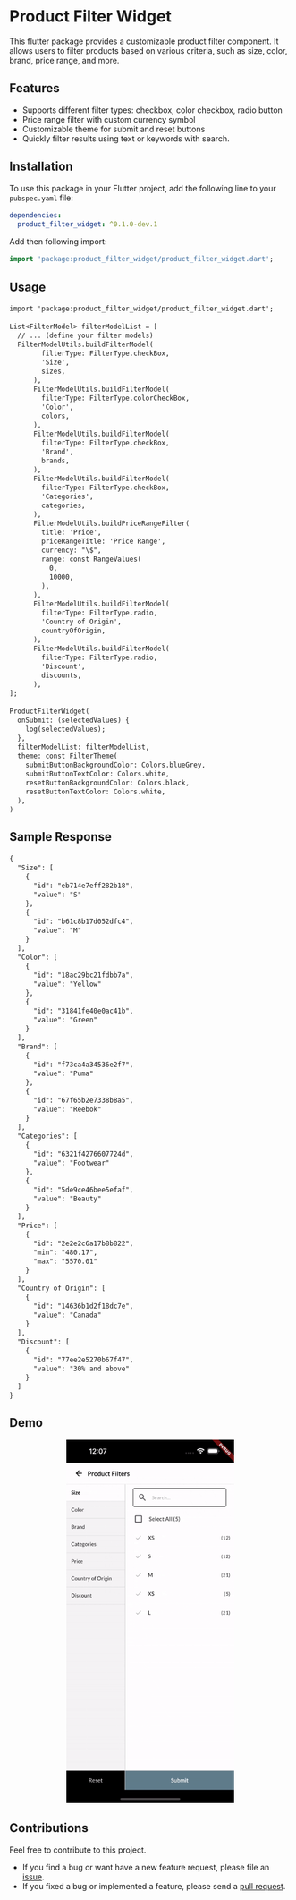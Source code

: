 # Product Filter Widget

This flutter package provides a customizable product filter component. It allows users to filter products based on various criteria, such as size, color, brand, price range, and more.

## Features

* Supports different filter types: checkbox, color checkbox, radio button
* Price range filter with custom currency symbol
* Customizable theme for submit and reset buttons
* Quickly filter results using text or keywords with search.


## Installation

To use this package in your Flutter project, add the following line to your `pubspec.yaml` file:

```yaml
dependencies:
  product_filter_widget: ^0.1.0-dev.1
```

Add then following import:

```dart
import 'package:product_filter_widget/product_filter_widget.dart';
```

## Usage

```
import 'package:product_filter_widget/product_filter_widget.dart';

List<FilterModel> filterModelList = [
  // ... (define your filter models)
  FilterModelUtils.buildFilterModel(
        filterType: FilterType.checkBox,
        'Size',
        sizes,
      ),
      FilterModelUtils.buildFilterModel(
        filterType: FilterType.colorCheckBox,
        'Color',
        colors,
      ),
      FilterModelUtils.buildFilterModel(
        filterType: FilterType.checkBox,
        'Brand',
        brands,
      ),
      FilterModelUtils.buildFilterModel(
        filterType: FilterType.checkBox,
        'Categories',
        categories,
      ),
      FilterModelUtils.buildPriceRangeFilter(
        title: 'Price',
        priceRangeTitle: 'Price Range',
        currency: "\$",
        range: const RangeValues(
          0,
          10000,
        ),
      ),
      FilterModelUtils.buildFilterModel(
        filterType: FilterType.radio,
        'Country of Origin',
        countryOfOrigin,
      ),
      FilterModelUtils.buildFilterModel(
        filterType: FilterType.radio,
        'Discount',
        discounts,
      ),
];

ProductFilterWidget(
  onSubmit: (selectedValues) {
    log(selectedValues);
  },
  filterModelList: filterModelList,
  theme: const FilterTheme(
    submitButtonBackgroundColor: Colors.blueGrey,
    submitButtonTextColor: Colors.white,
    resetButtonBackgroundColor: Colors.black,
    resetButtonTextColor: Colors.white,
  ),
)
```


## Sample Response

```
{
  "Size": [
    {
      "id": "eb714e7eff282b18",
      "value": "S"
    },
    {
      "id": "b61c8b17d052dfc4",
      "value": "M"
    }
  ],
  "Color": [
    {
      "id": "18ac29bc21fdbb7a",
      "value": "Yellow"
    },
    {
      "id": "31841fe40e0ac41b",
      "value": "Green"
    }
  ],
  "Brand": [
    {
      "id": "f73ca4a34536e2f7",
      "value": "Puma"
    },
    {
      "id": "67f65b2e7338b8a5",
      "value": "Reebok"
    }
  ],
  "Categories": [
    {
      "id": "6321f4276607724d",
      "value": "Footwear"
    },
    {
      "id": "5de9ce46bee5efaf",
      "value": "Beauty"
    }
  ],
  "Price": [
    {
      "id": "2e2e2c6a17b8b822",
      "min": "480.17",
      "max": "5570.01"
    }
  ],
  "Country of Origin": [
    {
      "id": "14636b1d2f18dc7e",
      "value": "Canada"
    }
  ],
  "Discount": [
    {
      "id": "77ee2e5270b67f47",
      "value": "30% and above"
    }
  ]
}
```

## Demo
<p align="center">
<img src="https://github.com/oaktreeapps/product_filter_widget/blob/master/recording_ios.gif" width="300"/>
</p>


## Contributions

Feel free to contribute to this project.

* If you find a bug or want have a new feature request, please file an [issue][issue].
* If you fixed a bug or implemented a feature, please send a [pull request][pr].


<!-- Links -->
[issue]: https://github.com/oaktreeapps/product_filter_widget/issues
[pr]: https://github.com/oaktreeapps/product_filter_widget/pulls


